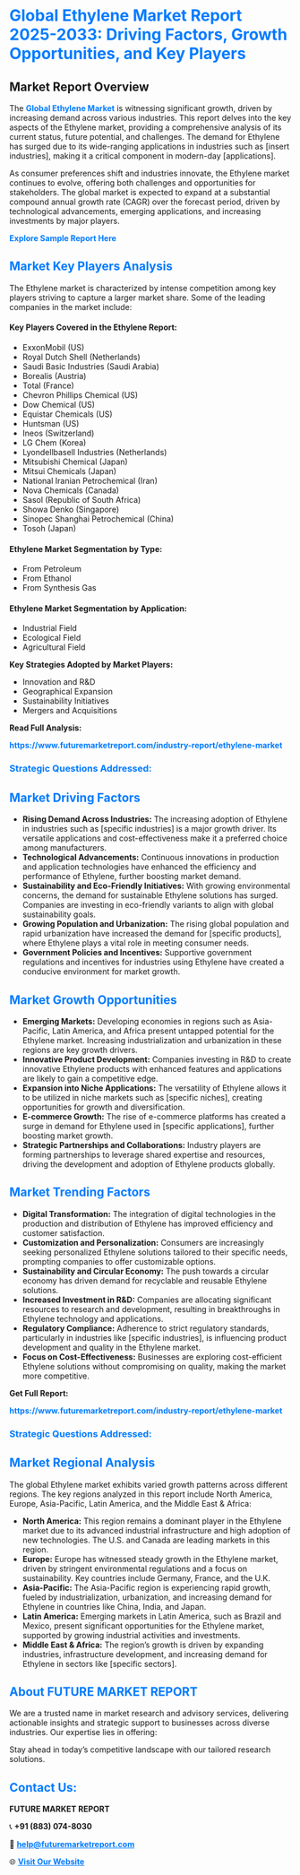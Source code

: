 <h1 style="color: #007BFF;">Global Ethylene Market Report 2025-2033: Driving Factors, Growth Opportunities, and Key Players</h1>

<section id="overview">
<h2>Market Report Overview</h2>
<p>The <a href="https://www.futuremarketreport.com/industry-report/ethylene-market" style="color: #007BFF; text-decoration: none;"><strong>Global Ethylene Market</strong></a> is witnessing significant growth, driven by increasing demand across various industries. This report delves into the key aspects of the Ethylene market, providing a comprehensive analysis of its current status, future potential, and challenges. The demand for Ethylene has surged due to its wide-ranging applications in industries such as [insert industries], making it a critical component in modern-day [applications].</p>
<p>As consumer preferences shift and industries innovate, the Ethylene market continues to evolve, offering both challenges and opportunities for stakeholders. The global market is expected to expand at a substantial compound annual growth rate (CAGR) over the forecast period, driven by technological advancements, emerging applications, and increasing investments by major players.</p>
</section>

<section id="overview">
<p><a href="https://www.futuremarketreport.com/request-sample/reportId=51333" style="color: #007BFF; text-decoration: none;"><strong>Explore Sample Report Here</strong></a></p>
</section>

<section id="key-players">
<h2 style="color: #007BFF;">Market Key Players Analysis</h2>
<p>The Ethylene market is characterized by intense competition among key players striving to capture a larger market share. Some of the leading companies in the market include:</p>
<h4>Key Players Covered in the Ethylene Report:</h4>
<ul><li>ExxonMobil (US)</li><li>Royal Dutch Shell (Netherlands)</li><li>Saudi Basic Industries (Saudi Arabia)</li><li>Borealis (Austria)</li><li>Total (France)</li><li>Chevron Phillips Chemical (US)</li><li>Dow Chemical (US)</li><li>Equistar Chemicals (US)</li><li>Huntsman (US)</li><li>Ineos (Switzerland)</li><li>LG Chem (Korea)</li><li>Lyondellbasell Industries (Netherlands)</li><li>Mitsubishi Chemical (Japan)</li><li>Mitsui Chemicals (Japan)</li><li>National Iranian Petrochemical (Iran)</li><li>Nova Chemicals (Canada)</li><li>Sasol (Republic of South Africa)</li><li>Showa Denko (Singapore)</li><li>Sinopec Shanghai Petrochemical (China)</li><li>Tosoh (Japan)</li></ul>
<h4>Ethylene Market Segmentation by Type:</h4>
<ul><li>From Petroleum</li><li>From Ethanol</li><li>From Synthesis Gas</li></ul>

<h4>Ethylene Market Segmentation by Application:</h4>
<ul><li>Industrial Field</li><li>Ecological Field</li><li>Agricultural Field</li></ul>
<p><strong>Key Strategies Adopted by Market Players:</strong></p>
<ul>
<li>Innovation and R&D</li>
<li>Geographical Expansion</li>
<li>Sustainability Initiatives</li>
<li>Mergers and Acquisitions</li>
</ul>
</section>

<section>
<p><strong>Read Full Analysis: </strong></p><a href="https://www.futuremarketreport.com/industry-report/ethylene-market" style="color: #007BFF; text-decoration: none;"><strong>https://www.futuremarketreport.com/industry-report/ethylene-market</strong></a>
<h3 style="color: #007BFF;">Strategic Questions Addressed:</h3>
</section>

<section id="driving-factors">
<h2 style="color: #007BFF;">Market Driving Factors</h2>
<ul>
<li><strong>Rising Demand Across Industries:</strong> The increasing adoption of Ethylene in industries such as [specific industries] is a major growth driver. Its versatile applications and cost-effectiveness make it a preferred choice among manufacturers.</li>
<li><strong>Technological Advancements:</strong> Continuous innovations in production and application technologies have enhanced the efficiency and performance of Ethylene, further boosting market demand.</li>
<li><strong>Sustainability and Eco-Friendly Initiatives:</strong> With growing environmental concerns, the demand for sustainable Ethylene solutions has surged. Companies are investing in eco-friendly variants to align with global sustainability goals.</li>
<li><strong>Growing Population and Urbanization:</strong> The rising global population and rapid urbanization have increased the demand for [specific products], where Ethylene plays a vital role in meeting consumer needs.</li>
<li><strong>Government Policies and Incentives:</strong> Supportive government regulations and incentives for industries using Ethylene have created a conducive environment for market growth.</li>
</ul>
</section>

<section id="growth-opportunities">
<h2 style="color: #007BFF;">Market Growth Opportunities</h2>
<ul>
<li><strong>Emerging Markets:</strong> Developing economies in regions such as Asia-Pacific, Latin America, and Africa present untapped potential for the Ethylene market. Increasing industrialization and urbanization in these regions are key growth drivers.</li>
<li><strong>Innovative Product Development:</strong> Companies investing in R&D to create innovative Ethylene products with enhanced features and applications are likely to gain a competitive edge.</li>
<li><strong>Expansion into Niche Applications:</strong> The versatility of Ethylene allows it to be utilized in niche markets such as [specific niches], creating opportunities for growth and diversification.</li>
<li><strong>E-commerce Growth:</strong> The rise of e-commerce platforms has created a surge in demand for Ethylene used in [specific applications], further boosting market growth.</li>
<li><strong>Strategic Partnerships and Collaborations:</strong> Industry players are forming partnerships to leverage shared expertise and resources, driving the development and adoption of Ethylene products globally.</li>
</ul>
</section>

<section id="trending-factors">
<h2 style="color: #007BFF;">Market Trending Factors</h2>
<ul>
<li><strong>Digital Transformation:</strong> The integration of digital technologies in the production and distribution of Ethylene has improved efficiency and customer satisfaction.</li>
<li><strong>Customization and Personalization:</strong> Consumers are increasingly seeking personalized Ethylene solutions tailored to their specific needs, prompting companies to offer customizable options.</li>
<li><strong>Sustainability and Circular Economy:</strong> The push towards a circular economy has driven demand for recyclable and reusable Ethylene solutions.</li>
<li><strong>Increased Investment in R&D:</strong> Companies are allocating significant resources to research and development, resulting in breakthroughs in Ethylene technology and applications.</li>
<li><strong>Regulatory Compliance:</strong> Adherence to strict regulatory standards, particularly in industries like [specific industries], is influencing product development and quality in the Ethylene market.</li>
<li><strong>Focus on Cost-Effectiveness:</strong> Businesses are exploring cost-efficient Ethylene solutions without compromising on quality, making the market more competitive.</li>
</ul>
</section>

<section>
<p><strong>Get Full Report: </strong></p><a href="https://www.futuremarketreport.com/industry-report/ethylene-market" style="color: #007BFF; text-decoration: none;"><strong>https://www.futuremarketreport.com/industry-report/ethylene-market</strong></a>
<h3 style="color: #007BFF;">Strategic Questions Addressed:</h3>
</section>


<section id="regional-analysis">
<h2 style="color: #007BFF;">Market Regional Analysis</h2>
<p>The global Ethylene market exhibits varied growth patterns across different regions. The key regions analyzed in this report include North America, Europe, Asia-Pacific, Latin America, and the Middle East & Africa:</p>
<ul>
<li><strong>North America:</strong> This region remains a dominant player in the Ethylene market due to its advanced industrial infrastructure and high adoption of new technologies. The U.S. and Canada are leading markets in this region.</li>
<li><strong>Europe:</strong> Europe has witnessed steady growth in the Ethylene market, driven by stringent environmental regulations and a focus on sustainability. Key countries include Germany, France, and the U.K.</li>
<li><strong>Asia-Pacific:</strong> The Asia-Pacific region is experiencing rapid growth, fueled by industrialization, urbanization, and increasing demand for Ethylene in countries like China, India, and Japan.</li>
<li><strong>Latin America:</strong> Emerging markets in Latin America, such as Brazil and Mexico, present significant opportunities for the Ethylene market, supported by growing industrial activities and investments.</li>
<li><strong>Middle East & Africa:</strong> The region’s growth is driven by expanding industries, infrastructure development, and increasing demand for Ethylene in sectors like [specific sectors].</li>
</ul>
</section>

<footer>
<h2 style="color: #007BFF;">About FUTURE MARKET REPORT</h2>
<p>We are a trusted name in market research and advisory services, delivering actionable insights and strategic support to businesses across diverse industries. Our expertise lies in offering:</p>

<p>Stay ahead in today’s competitive landscape with our tailored research solutions.</p>

<h2 style="color: #007BFF;">Contact Us:</h2>
<p><strong>FUTURE MARKET REPORT</strong></p>
<p>📞 <strong>+91 (883) 074-8030</strong></p>
<p>📧 <strong><a href="mailto:help@futuremarketreport.com" style="color: #007BFF;">help@futuremarketreport.com</a></strong></p>
<p>🌐 <strong><a href="https://www.futuremarketreport.com/" style="color: #007BFF;">Visit Our Website</a></strong></p>
</footer>